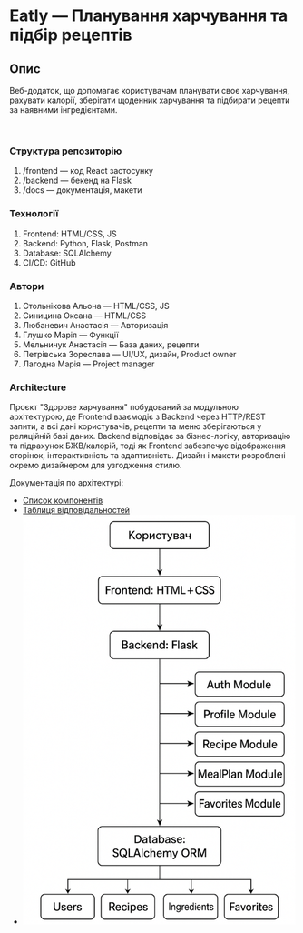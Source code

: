 #  Eatly — Планування харчування та підбір рецептів

## Опис
Веб-додаток, що допомагає користувачам планувати своє харчування, рахувати калорії, зберігати щоденник харчування та підбирати рецепти за наявними інгредієнтами.  

 
### Структура репозиторію
1.  /frontend — код React застосунку
2.  /backend — бекенд на Flask
3.  /docs — документація, макети


### Технології
1.  Frontend: HTML/CSS, JS
2.  Backend: Python, Flask, Postman
3.  Database: SQLAlchemy
4.  CI/CD: GitHub 


### Автори
1.  Стольнікова Альона — HTML/CSS, JS
2.  Синицина Оксана — HTML/CSS
3.  Любаневич Анастасія — Авторизація
4.  Глушко Марія — Функції
5.  Мельничук Анастасія — База даних, рецепти
6.  Петрівська Зореслава — UI/UX, дизайн, Product owner
7.  Лагодна Марія — Project manager


### Architecture
Проєкт "Здорове харчування" побудований за модульною архітектурою, де Frontend взаємодіє з Backend через HTTP/REST запити, а всі дані користувачів, рецепти та меню зберігаються у реляційній базі даних. Backend відповідає за бізнес-логіку, авторизацію та підрахунок БЖВ/калорій, тоді як Frontend забезпечує відображення сторінок, інтерактивність та адаптивність. Дизайн і макети розроблені окремо дизайнером для узгодження стилю.  

Документація по архітектурі:
- [Список компонентів](docs/architecture/components.md)  
- [Таблиця відповідальностей](docs/architecture/ownership.md)
- ![Architecture Preview](docs/architecture/raw.png)

